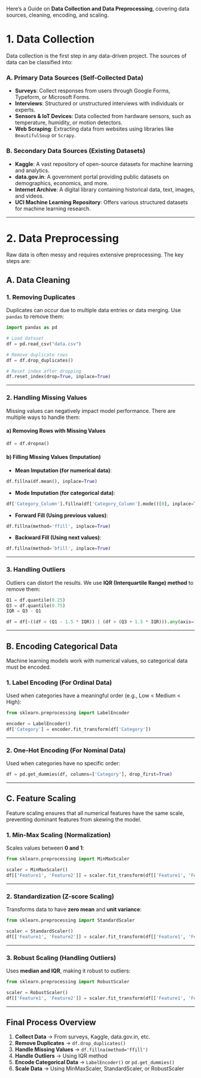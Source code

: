 Here’s a Guide on **Data Collection and Data Preprocessing**, covering data sources, cleaning, encoding, and scaling.  

# **1. Data Collection**
Data collection is the first step in any data-driven project. The sources of data can be classified into:

### **A. Primary Data Sources (Self-Collected Data)**
- **Surveys**: Collect responses from users through Google Forms, Typeform, or Microsoft Forms.
- **Interviews**: Structured or unstructured interviews with individuals or experts.
- **Sensors & IoT Devices**: Data collected from hardware sensors, such as temperature, humidity, or motion detectors.
- **Web Scraping**: Extracting data from websites using libraries like `BeautifulSoup` or `Scrapy`.

### **B. Secondary Data Sources (Existing Datasets)**
- **Kaggle**: A vast repository of open-source datasets for machine learning and analytics.
- **data.gov.in**: A government portal providing public datasets on demographics, economics, and more.
- **Internet Archive**: A digital library containing historical data, text, images, and videos.
- **UCI Machine Learning Repository**: Offers various structured datasets for machine learning research.

---

# **2. Data Preprocessing**
Raw data is often messy and requires extensive preprocessing. The key steps are:

## **A. Data Cleaning**
### **1. Removing Duplicates**
Duplicates can occur due to multiple data entries or data merging. Use `pandas` to remove them:

```python
import pandas as pd

# Load dataset
df = pd.read_csv("data.csv")

# Remove duplicate rows
df = df.drop_duplicates()

# Reset index after dropping
df.reset_index(drop=True, inplace=True)
```

---

### **2. Handling Missing Values**
Missing values can negatively impact model performance. There are multiple ways to handle them:

#### **a) Removing Rows with Missing Values**
```python
df = df.dropna()
```

#### **b) Filling Missing Values (Imputation)**
- **Mean Imputation (for numerical data)**:
```python
df.fillna(df.mean(), inplace=True)
```

- **Mode Imputation (for categorical data)**:
```python
df['Category_Column'].fillna(df['Category_Column'].mode()[0], inplace=True)
```

- **Forward Fill (Using previous values)**:
```python
df.fillna(method='ffill', inplace=True)
```

- **Backward Fill (Using next values)**:
```python
df.fillna(method='bfill', inplace=True)
```

---

### **3. Handling Outliers**
Outliers can distort the results. We use **IQR (Interquartile Range) method** to remove them:

```python
Q1 = df.quantile(0.25)
Q3 = df.quantile(0.75)
IQR = Q3 - Q1

df = df[~((df < (Q1 - 1.5 * IQR)) | (df > (Q3 + 1.5 * IQR))).any(axis=1)]
```

---

## **B. Encoding Categorical Data**
Machine learning models work with numerical values, so categorical data must be encoded.

### **1. Label Encoding (For Ordinal Data)**
Used when categories have a meaningful order (e.g., Low < Medium < High):

```python
from sklearn.preprocessing import LabelEncoder

encoder = LabelEncoder()
df['Category'] = encoder.fit_transform(df['Category'])
```

---

### **2. One-Hot Encoding (For Nominal Data)**
Used when categories have no specific order:

```python
df = pd.get_dummies(df, columns=['Category'], drop_first=True)
```

---

## **C. Feature Scaling**
Feature scaling ensures that all numerical features have the same scale, preventing dominant features from skewing the model.

### **1. Min-Max Scaling (Normalization)**
Scales values between **0 and 1**:

```python
from sklearn.preprocessing import MinMaxScaler

scaler = MinMaxScaler()
df[['Feature1', 'Feature2']] = scaler.fit_transform(df[['Feature1', 'Feature2']])
```

---

### **2. Standardization (Z-score Scaling)**
Transforms data to have **zero mean** and **unit variance**:

```python
from sklearn.preprocessing import StandardScaler

scaler = StandardScaler()
df[['Feature1', 'Feature2']] = scaler.fit_transform(df[['Feature1', 'Feature2']])
```

---

### **3. Robust Scaling (Handling Outliers)**
Uses **median and IQR**, making it robust to outliers:

```python
from sklearn.preprocessing import RobustScaler

scaler = RobustScaler()
df[['Feature1', 'Feature2']] = scaler.fit_transform(df[['Feature1', 'Feature2']])
```

---

## **Final Process Overview**
1. **Collect Data** → From surveys, Kaggle, data.gov.in, etc.
2. **Remove Duplicates** → `df.drop_duplicates()`
3. **Handle Missing Values** → `df.fillna(method='ffill')`
4. **Handle Outliers** → Using IQR method
5. **Encode Categorical Data** → `LabelEncoder()` or `pd.get_dummies()`
6. **Scale Data** → Using MinMaxScaler, StandardScaler, or RobustScaler
